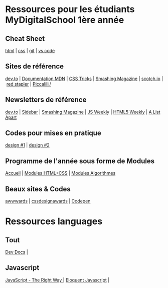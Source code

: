 # Ressources pour les étudiants MyDigitalSchool 1ère année

## Cheat Sheet

[html](cheat_sheets/balises.html) | [css](cheat_sheets/styles.css) | [git](cheat_sheets/git.sh) | [vs code](cheat_sheets/vscode.md)

## Sites de référence

[dev.to](https://dev.to/) | [Documentation MDN](https://developer.mozilla.org/fr/) | [CSS Tricks](https://css-tricks.com/) | [Smashing Magazine](https://www.smashingmagazine.com/) | [scotch.io](https://scotch.io/) | [red stapler](https://redstapler.co) | [Piccalilli/](https://piccalil.li/)

## Newsletters de référence

[dev.to](https://dev.to/) | [Sidebar](https://sidebar.io/) | [Smashing Magazine](https://www.smashingmagazine.com/the-smashing-newsletter/) | [JS Weekly](https://javascriptweekly.com/) | [HTML5 Weekly](https://frontendfoc.us/) | [A List Apart](https://alistapart.com/)

## Codes pour mises en pratique

[design #1](codes/html/design_1/) | [design #2](codes/html/design_2/)

## Programme de l'année sous forme de Modules 

[Accueil](https://optimistic-williams-9ca19e.netlify.app/) | [Modules HTML+CSS](public/index.html) | [Modules Algorithmes](public/algorithmes.html)

## Beaux sites & Codes

[awwwards](https://www.awwwards.com/) | [cssdesignawards](https://cssdesignawards.com/) | [Codepen](https://codepen.io/)

# Ressources languages

## Tout

[Dev Docs](https://devdocs.io/) | 

## Javascript

[JavaScript - The Right Way ](https://jstherightway.org/) | [Eloquent Javascript](https://eloquentjavascript.net/) | 




